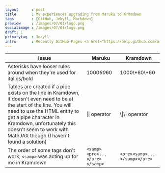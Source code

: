 ```yaml
---
layout      : post
title       : My experiences upgrading from Maruku to Kramdown
tags        : [GitHub, Jekyll, Markdown]
preview     : /images/07/01/logo.png
socialimage : /images/07/01/logo.png
draft: 1
primarytag  : Jekyll
intro       : Recently GitHub Pages <a href="https://help.github.com/articles/migrating-your-pages-site-from-maruku">migrated off</a> the <a href="https://github.com/bhollis/maruku/">Maruku markdown parser</a> to <a href="https://github.com/gettalong/kramdown">Kramdown</a> and deprecated support for Maruku moving forward. While some documentation was provided, it didn't really cover some of the specific differences between the interpreters. This post covers all the issues I experienced during this transition.
---
```


| Issue | Maruku | Kramdown
|-------|--------|----------
| Asterisks have looser rules around when they're used for italics/bold | 1000*60*60 | 1000\\\*60\\\*60
| Tables are created if a pipe exists on the line in Kramdown, it doesn't even need to be at the start of the line. You will need to use the HTML entity to get a pipe character in Kramdown, unfortunately this doesn't seem to work with MathJAX though (I haven't found a solution) | \|\| operator | \\\|\\\| operator
| The order of some tags don't work, `<samp>` was acting up for me in Kramdown | `<samp><pre>...</pre></samp>` | `<pre><samp>...</samp></pre>`
